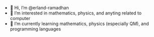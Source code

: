 - 👋 Hi, I’m @erland-ramadhan
- 👀 I’m interested in mathematics, physics, and anyting related to computer
- 🌱 I’m currently learning mathematics, physics (especially QM), and programming languages
<!--- - 💞️ I’m looking to collaborate on ... --->
<!--- - 📫 How to reach me:
  - E-mail: mwkerr1916@icloud.com (To start communication, different email for further) --->

<!---
erland-ramadhan/erland-ramadhan is a ✨ special ✨ repository because its `README.md` (this file) appears on your GitHub profile.
You can click the Preview link to take a look at your changes.
--->
